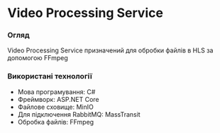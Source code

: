 # Video Processing Service

### Огляд

Video Processing Service призначений для обробки файлів в HLS за допомогою FFmpeg

### Використані технології
* Мова програмування: C#
* Фреймворк: ASP.NET Core
* Файлове сховище: MinIO
* Для підключення RabbitMQ: MassTransit
* Обробка файлів: FFmpeg
